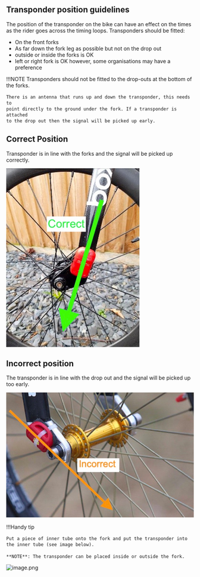 ## Transponder position guidelines

The position of the transponder on the bike can have an effect on the 
times as the rider goes across the timing loops. Transponders should be fitted:

- On the front forks 
- As far down the fork leg as possible but not on the drop out
- outside or inside the forks is OK
- left or right fork is OK however, some organisations may have a preference

!!!NOTE 
    Transponders should not be fitted to the drop-outs at the bottom of the forks. 

    There is an antenna that runs up and down the transponder, this needs to 
    point directly to the ground under the fork. If a transponder is attached 
    to the drop out then the signal will be picked up early.

## Correct Position

Transponder is in line with the forks and the signal will be picked up correctly.

![image.png](Correct-Position-of-the-Transponder-on-a-BMX-Bike-assets/image1.png)

## Incorrect position

The transponder is in line with the drop out and the signal will be picked up too early.

![image.png](Correct-Position-of-the-Transponder-on-a-BMX-Bike-assets/image2.png)

!!!Handy tip 

    Put a piece of inner tube onto the fork and put the transponder into the inner tube (see image below).

    **NOTE**: The transponder can be placed inside or outside the fork.


![image.png](Correct-Position-of-the-Transponder-on-a-BMX-Bike-assets/image3.png)